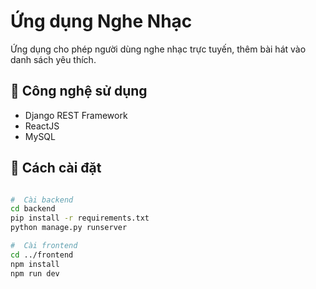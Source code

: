 # Ứng dụng Nghe Nhạc

Ứng dụng cho phép người dùng nghe nhạc trực tuyến, thêm bài hát vào danh sách yêu thích.

## 🔧 Công nghệ sử dụng
- Django REST Framework
- ReactJS
- MySQL

## 🚀 Cách cài đặt

```bash

#  Cài backend
cd backend
pip install -r requirements.txt
python manage.py runserver

#  Cài frontend
cd ../frontend
npm install
npm run dev
